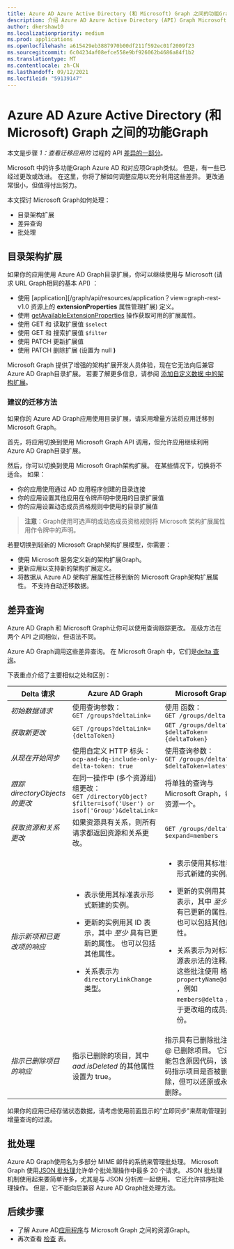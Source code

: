 ```yaml
---
title: Azure AD Azure Active Directory (和 Microsoft) Graph 之间的功能Graph
description: 介绍 Azure AD Azure Active Directory (API) Graph Microsoft Graph API 之间的功能差异，以帮助你快速轻松地迁移应用。
author: dkershaw10
ms.localizationpriority: medium
ms.prod: applications
ms.openlocfilehash: a615429eb3887970b00df211f592ec01f2009f23
ms.sourcegitcommit: 6c04234af08efce558e9bf926062b4686a84f1b2
ms.translationtype: MT
ms.contentlocale: zh-CN
ms.lasthandoff: 09/12/2021
ms.locfileid: "59139147"
---
```

# <a name="feature-differences-between-azure-active-directory-azure-ad-graph-and-microsoft-graph"></a>Azure AD Azure Active Directory (和 Microsoft) Graph 之间的功能Graph

本文是步骤 *1：查看迁移应用的* 过程的 API [差异的一部分](migrate-azure-ad-graph-planning-checklist.md)。

Microsoft 中的许多功能Graph Azure AD 和对应项Graph类似。 但是，有一些已经过更改或改进。 在这里，你将了解如何调整应用以充分利用这些差异。  更改通常很小，但值得付出努力。

本文探讨 Microsoft Graph如何处理：

- 目录架构扩展
- 差异查询
- 批处理

## <a name="directory-schema-extensions"></a>目录架构扩展

如果你的应用使用 Azure AD Graph目录扩展，你可以继续使用与 Microsoft (请求 URL Graph相同的基本 API) ：

- 使用 [application][/graph/api/resources/application？view=graph-rest-v1.0 资源上的 **extensionProperties** 属性管理扩展) 定义。
- 使用 [getAvailableExtensionProperties](/graph/api/directoryobject-getavailableextensionproperties) 操作获取可用的扩展属性。
- 使用 GET 和 读取扩展值 `$select`
- 使用 GET 和 搜索扩展值 `$filter`
- 使用 PATCH 更新扩展值
- 使用 PATCH 删除扩展 (设置为 null **)**

Microsoft Graph 提供了增强的架构扩展开发人员体验，现在它无法向后兼容 Azure AD Graph目录扩展。 若要了解更多信息，请参阅 [添加自定义数据 中的架构扩展](./extensibility-overview.md#schema-extensions)。

### <a name="recommended-migration-approach"></a>建议的迁移方法

如果你的 Azure AD Graph应用使用目录扩展，请采用增量方法将应用迁移到 Microsoft Graph。

首先，将应用切换到使用 Microsoft Graph API 调用，但允许应用继续利用 Azure AD Graph目录扩展。

然后，你可以切换到使用 Microsoft Graph架构扩展。 在某些情况下，切换将不适合。 如果：

- 你的应用使用通过 AD 应用程序创建的目录连接
- 你的应用设置其他应用在令牌声明中使用的目录扩展值
- 你的应用设置动态成员资格规则中使用的目录扩展值 

>**注意**：Graph使用可选声明或动态成员资格规则将 Microsoft 架构扩展属性用作令牌中的声明。

若要切换到较新的 Microsoft Graph架构扩展模型，你需要：

- 使用 Microsoft 服务定义新的架构扩展Graph。
- 更新应用以支持新的架构扩展定义。
- 将数据从 Azure AD 架构扩展属性迁移到新的 Microsoft Graph架构扩展属性。  不支持自动迁移数据。

## <a name="differential-queries"></a>差异查询

Azure AD Graph 和 Microsoft Graph让你可以使用查询跟踪更改。  高级方法在两个 API 之间相似，但语法不同。

Azure AD Graph调用这些差异查询。  在 Microsoft Graph 中，它们是[delta 查询](./delta-query-overview.md)。

下表重点介绍了主要相似之处和区别：

|Delta 请求 |Azure AD Graph | Microsoft Graph |
|----|----|----|
| _初始数据请求_ | 使用查询参数：<br>`GET /groups?deltaLink=` | 使用 函数： <br> `GET /groups/delta` |
| _获取新更改_ | `GET /groups?deltaLink={deltaToken}` | `GET /groups/delta?$deltaToken={deltaToken}` |
| _从现在开始同步_ |使用自定义 HTTP 标头：<br> `ocp-aad-dq-include-only-delta-token: true` | 使用查询参数： <br> `GET /groups/delta?$deltaToken=latest` |
| _跟踪 directoryObjects 的更改_ | 在同一操作中 (多个资源组) 组更改：&nbsp;&nbsp;<br> `GET /directoryObject?$filter=isof('User') or isof('Group')&deltaLink=` | 将单独的查询与 Microsoft Graph，每个资源一个。 |
| _获取资源和关系更改_ | 如果资源具有关系，则所有请求都返回资源和关系更改。 | `GET /groups/delta?$expand=members` |
| _指示新项和已更改项的响应_ | <ul><li><p>表示使用其标准表示形式新建的实例。</p></li><li><p>更新的实例用其 ID 表示，其中 *至少* 具有已更新的属性。 也可以包括其他属性。</p></li><li><p>关系表示为 `directoryLinkChange` 类型。</p></li></ul>|<ul><li><p>表示使用其标准表示形式新建的实例。</p></li><li><p>更新的实例用其 ID 表示，其中 *至少* 具有已更新的属性。 也可以包括其他属性。</p></li><li><p>关系表示为对标准资源表示法的注释。 这些批注使用 格式 `propertyName@delta` ，例如 `members@delta` ，用于更改组的成员身份。</p></li></ul> |
| _指示已删除项目的响应_| 指示已删除的项目，其中 *aad.isDeleted* 的其他属性设置为 true。 | 指示具有已删除批注的 \@ 已删除项目。 它还可能包含原因代码，该代码指示项目是否被删除，但可以还原或永久删除。 |

如果你的应用已经存储状态数据，请考虑使用前面显示的"立即同步"来帮助管理到增量查询的过渡。

## <a name="batching"></a>批处理

Azure AD Graph使用名为多部分 MIME 邮件的系统来管理批处理。  Microsoft Graph 使用[JSON 批处理](json-batching.md)允许单个批处理操作中最多 20 个请求。 JSON 批处理机制使用起来要简单许多，尤其是与 JSON 分析库一起使用。  它还允许排序批处理操作。  但是，它不能向后兼容 Azure AD Graph批处理方法。

## <a name="next-steps"></a>后续步骤

- 了解 Azure AD[应用程序](migrate-azure-ad-graph-resource-differences.md)与 Microsoft Graph 之间的资源Graph。
- 再次查看 [检查](migrate-azure-ad-graph-planning-checklist.md) 表。

<!-- {
  "type": "#page.annotation",
  "suppressions": [
    "Warning: /concepts/migrate-azure-ad-graph-feature-changes.md:
      Failed to parse any rows out of table with headers: |Task|Azure AD Graph|Microsoft Graph|"
  ],
}
-->